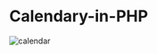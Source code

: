 # Calendary-in-PHP

![calendar](https://user-images.githubusercontent.com/72018196/224516599-540c4f36-cc78-491c-a475-dda1948b6885.PNG)
